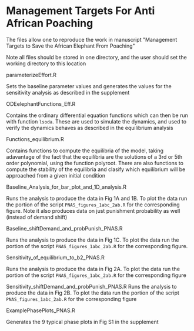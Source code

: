 # Management Targets For Anti African Poaching

The files allow one to reproduce the work in manuscript
"Management Targets to Save the African Elephant From Poaching"

Note all files should be stored in one directory, and the user
should set the working directory to this location

parameterizeEffort.R 

  Sets the baseline parameter values and generates the values 
  for the sensitivity analysis as described in the supplement


ODEelephantFunctions_Eff.R

  Contains the ordinary differential equation functions which 
  can then be run with function `lsoda`. These are
  used to simulate the dynamics, and used to verify the
  dynamics behaves as described in the equilibrium analysis


Functions_equilibrium.R

  Contains functions to compute the equilibria of the model,
  taking adavantage of the fact that the equilibria are
  the solutions of a 3rd or 5th order polynomial, using the
  function polyroot. There are also functions to compute the 
  stability of the equilibria and clasify which equilibrium
  will be approached from a given initial condition


Baseline_Analysis_for_bar_plot_and_1D_analysis.R

  Runs the analysis to produce the data in Fig 1A and 1B. To plot
  the data run the portion of the script `PNAS_figures_1abc_2ab.R`
  for the corresponding figure. Note it also produces data on just
  punishment probability as well (instead of demand shift)
  
  
Baseline_shiftDemand_and_probPunish_PNAS.R

  Runs the analysis to produce the data in Fig 1C. To plot
  the data run the portion of the script `PNAS_figures_1abc_2ab.R`
  for the corresponding figure.


Sensitivity_of_equilibrium_to_b2_PNAS.R

  Runs the analysis to produce the data in Fig 2A. To plot
  the data run the portion of the script `PNAS_figures_1abc_2ab.R`
  for the corresponding figure


Sensitivity_shiftDemand_and_probPunish_PNAS.R
  Runs the analysis to produce the data in Fig 2B. To plot
  the data run the portion of the script `PNAS_figures_1abc_2ab.R`
  for the corresponding figure

ExamplePhasePlots_PNAS.R

Generates the 9 typical phase plots in Fig S1 in the supplement

